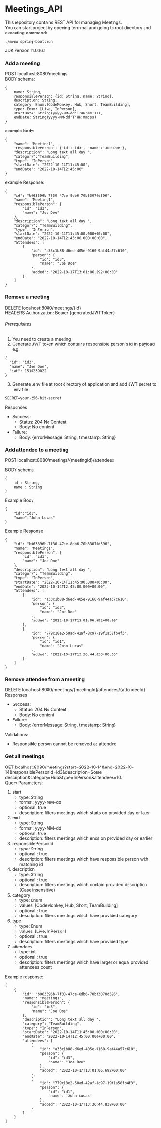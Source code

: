 # Meetings_API
This repository contains REST API for managing Meetings.    
You can start project by opening terminal and going to root directory and executing command:
```
./mvnw spring-boot:run
```
JDK version 11.0.16.1

### Add a meeting
POST localhost:8080/meetings    
BODY schema:
```
{
    name: String,
    responsiblePerson: {id: String, name: String},
    description: String,
    category: Enum:[CodeMonkey, Hub, Short, TeamBuilding],
    type: Enum: [Live, InPerson],
    startDate: String(yyyy-MM-dd'T'HH:mm:ss),
    endDate: String(yyyy-MM-dd'T'HH:mm:ss)
}
```

example body:
```
{
    "name": "Meeting1",
    "responsiblePerson": {"id":"id3", "name":"Joe Doe"},
    "description": "Long text all day ",
    "category":"TeamBuilding",
    "type": "InPerson",
    "startDate": "2022-10-14T11:45:00",
    "endDate": "2022-10-14T12:45:00"
}
```
example Response:
```
{
    "id": "b063396b-7f30-47ce-8db6-70b33070d596",
    "name": "Meeting1",
    "responsiblePerson": {
        "id": "id3",
        "name": "Joe Doe"
    },
    "description": "Long text all day ",
    "category": "TeamBuilding",
    "type": "InPerson",
    "startDate": "2022-10-14T11:45:00.000+00:00",
    "endDate": "2022-10-14T12:45:00.000+00:00",
    "attendees": [
        {
            "id": "a33c1b88-d6ed-405e-9160-9af44a57c610",
            "person": {
                "id": "id3",
                "name": "Joe Doe"
            },
            "added": "2022-10-17T13:01:06.692+00:00"
        }
    ]
}
```
### Remove a meeting

DELETE localhost:8080/meetings/{id}    
HEADERS Authorization: Bearer {generatedJWTToken}

###### Prerequisites
1. You need to create a meeting
2. Generate JWT token which contains responsible person's id in payload e.g.    
```
{
  "id": "id3",
  "name": "Joe Doe",
  "iat": 1516239022
}
```
3. Generate .env file at root directory of application and add JWT secret to .env file 
```
SECRET=your-256-bit-secret
```

Responses
- Success: 
    - Status: 204 No Content   
    - Body: No content
- Failure: 
     - Body: {errorMessage: String, timestamp: String}


### Add attendee to a meeting
POST localhost:8080/meetings/{meetingId}/attendees

BODY schema
```
{
    id : String,
    name : String
}
```
Example Body
```
{
    "id":"id1",
    "name":"John Lucas"
}
```
Example Response
```
{
    "id": "b063396b-7f30-47ce-8db6-70b33070d596",
    "name": "Meeting1",
    "responsiblePerson": {
        "id": "id3",
        "name": "Joe Doe"
    },
    "description": "Long text all day ",
    "category": "TeamBuilding",
    "type": "InPerson",
    "startDate": "2022-10-14T11:45:00.000+00:00",
    "endDate": "2022-10-14T12:45:00.000+00:00",
    "attendees": [
        {
            "id": "a33c1b88-d6ed-405e-9160-9af44a57c610",
            "person": {
                "id": "id3",
                "name": "Joe Doe"
            },
            "added": "2022-10-17T13:01:06.692+00:00"
        },
        {
            "id": "779c18e2-50ad-42af-8c97-19f1a58fb4f3",
            "person": {
                "id": "id1",
                "name": "John Lucas"
            },
            "added": "2022-10-17T13:36:44.838+00:00"
        }
    ]
}
```
### Remove attendee from a meeting
DELETE localhost:8080/meetings/{meetingId}/attendees/{attendeeId}    
Responses
- Success: 
    - Status: 204 No Content   
    - Body: No content
- Failure: 
     - Body: {errorMessage: String, timestamp: String}
     
Validations:    
- Responsible person cannot be removed as attendee

### Get all meetings
GET localhost:8080/meetings?start=2022-10-14&end=2022-10-14&responsiblePersonId=id3&description=Some description&category=Hub&type=InPerson&attendees=10.  
Query Parameters:
1. start
     - type: String
     - format: yyyy-MM-dd
     - optional: true
     - description: filters meetings which starts on provided day or later
2. end
     - type: String
     - format: yyyy-MM-dd
     - optional: true
     - description: filters meetings which ends on provided day or earlier
3. responsiblePersonId
     - type: String
     - optional : true
     - description: filters meetings which have responsible person with matching id
4. description
     - type: String
     - optional : true
     - description: filters meetings which contain provided description (Case insensitive)
5. category
     - type: Enum
     - values: [CodeMonkey, Hub, Short, TeamBuilding]
     - optional : true
     - description: filters meetings which have provided category
6. type
     - type: Enum
     - values: [Live, InPerson]
     - optional : true
     - description: filters meetings which have provided type
7. attendees
     - type: int
     - optional : true
     - description: filters meetings which have larger or equal provided attendees count    

Example response:
```
[
    {
        "id": "b063396b-7f30-47ce-8db6-70b33070d596",
        "name": "Meeting1",
        "responsiblePerson": {
            "id": "id3",
            "name": "Joe Doe"
        },
        "description": "Long text all day ",
        "category": "TeamBuilding",
        "type": "InPerson",
        "startDate": "2022-10-14T11:45:00.000+00:00",
        "endDate": "2022-10-14T12:45:00.000+00:00",
        "attendees": [
            {
                "id": "a33c1b88-d6ed-405e-9160-9af44a57c610",
                "person": {
                    "id": "id3",
                    "name": "Joe Doe"
                },
                "added": "2022-10-17T13:01:06.692+00:00"
            },
            {
                "id": "779c18e2-50ad-42af-8c97-19f1a58fb4f3",
                "person": {
                    "id": "id1",
                    "name": "John Lucas"
                },
                "added": "2022-10-17T13:36:44.838+00:00"
            }
        ]
    }
]
```
